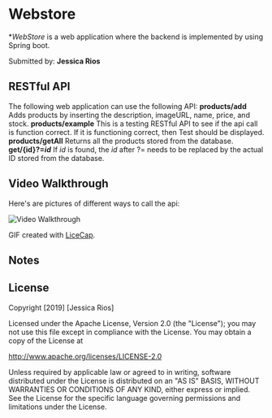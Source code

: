 # Webstore

**WebStore* is a web application where the backend is implemented by using Spring boot.

Submitted by: **Jessica Rios**

## RESTful API
The following web application can use the following API:
**products/add**
Adds products by inserting the description, imageURL, name, price, and stock.
**products/example**
This is a testing RESTful API to see if the api call is function correct. If it is functioning correct, then Test should be displayed.
**products/getAll**
Returns all the products stored from the database.
**get/{id}?=_id_**
If _id_ is found, the _id_ after ?= needs to be replaced by the actual ID stored from the database.

## Video Walkthrough

Here's are pictures of different ways to call the api:

<img src='x' title='Video Walkthrough' width='' alt='Video Walkthrough' />

GIF created with [LiceCap](http://www.cockos.com/licecap/).

## Notes


## License

Copyright [2019] [Jessica Rios]

Licensed under the Apache License, Version 2.0 (the "License");
you may not use this file except in compliance with the License.
You may obtain a copy of the License at

http://www.apache.org/licenses/LICENSE-2.0

Unless required by applicable law or agreed to in writing, software
distributed under the License is distributed on an "AS IS" BASIS,
WITHOUT WARRANTIES OR CONDITIONS OF ANY KIND, either express or implied.
See the License for the specific language governing permissions and
limitations under the License.
